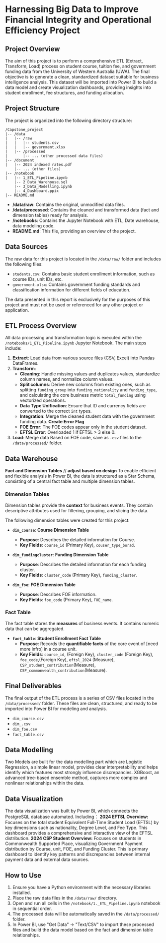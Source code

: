 # Harnessing Big Data to Improve Financial Integrity and Operational Efficiency Project

## Project Overview

The aim of this project is to perform a comprehensive ETL (Extract, Transform, Load) process on student course, tuition fee, and government funding data from the University of Western Australia (UWA). The final objective is to generate a clean, standardized dataset suitable for business intelligence analysis. This dataset will be imported into Power BI to build a data model and create visualization dashboards, providing insights into student enrollment, fee structures, and funding allocation.


## Project Structure

The project is organized into the following directory structure:

```
/Capstone_project
|-- /data
|   |-- /raw
|   |   |-- students.csv
|   |   |-- government.xlsx
|   |-- /processed
|       |-- ... (other processed data files)
|-- /document
|   |-- 2024 indexed rates.pdf
    |-- ... (other files)
|-- /notebook
|   |-- 1_ETL_Pipeline.ipynb
    |-- 2_Data_Warehouse.sql
    |-- 3_Data_Modelling.ipynb
    |-- 4_Dashboard.ppix
|-- README.md
```

* **/data/raw**: Contains the original, unmodified data files.
* **/data/processed**: Contains the cleaned and transformed data (fact and dimension tables) ready for analysis.
* **/notebooks**: Contains the Jupyter Notebook with ETL, Date warehouse, data modeling code.
* **README.md**: This file, providing an overview of the project.

## Data Sources

The raw data for this project is located in the `/data/raw/` folder and includes the following files:

* `students.csv`: Contains basic student enrollment information, such as course IDs, unit IDs, etc.
* `government.xlsx`: Contains government funding standards and classification information for different fields of education.

The data presented in this report is exclusively for the purposes of this project and must not be used or referenced for any other project or application. 

## ETL Process Overview

All data processing and transformation logic is executed within the `/notebooks/1_ETL_Pipeline.ipynb` Jupyter Notebook. The main steps include:

1. **Extract**: Load data from various source files (CSV, Excel) into Pandas DataFrames.
2. **Transform**:
   * **Cleaning**: Handle missing values and duplicates values, standardize column names, and normalize column values.
   * **Split columns**: Derive new columns from existing ones, such as splitting `funding_group` into `funding_nationality` and `funding_type`, and calculating the core business metric `total_funding` using vectorized operations.
   * **Data Type Unification**: Ensure that ID and currency fields are converted to the correct `int` types.
   * **Integration**: Merge the cleaned student data with the government funding data.
   **Create Error Flag**
   * **FOE Error**: The FOE codes appear only in the student dataset.
   * **EFTSL Error**: Overloaded 1 if EFTSL > 3 else 0. 
3. **Load**: Merge data Based on FOE code, save as `.csv` files to the `/data/processed/` folder.

## Data Warehouse 

**Fact and Dimension Tables**
// **adjust based on design**
To enable efficient and flexible analysis in Power BI, the data is structured as a Star Schema, consisting of a central fact table and multiple dimension tables.

### Dimension Tables

Dimension tables provide the **context** for business events. They contain descriptive attributes used for filtering, grouping, and slicing the data.

The following dimension tables were created for this project:

* **`dim_course`**: **Course Dimension Table**
  * **Purpose**: Describes the detailed information for Course.
  * **Key Fields**: `course_id` (Primary Key), `couser_type_borad`.

* **`dim_fundingcluster`**: **Funding Dimension Table**
  * **Purpose**: Describes the detailed information for each funding cluster.
  * **Key Fields**: `cluster_code` (Primary Key), `funding_cluster`.

* **`dim_foe`**: **FOE Dimension Table**
  * **Purpose**: Describes FOE information.
  * **Key Fields**: `foe_code` (Primary Key), `FOE_name`.

### Fact Table

The fact table stores the **measures** of business events. It contains numeric data that can be aggregated.

* **`fact_table`**: **Student Enrollment Fact Table**
  * **Purpose**: Records the **quantifiable facts** of the core event of [need more infro] in a course unit.
  * **Key Fields**: `course_id`, (Foreign Key), `cluster_code` (Foreign Key), `foe_code`,(Foreign Key), `eftsl_2024` (Measure), `CSP_student_contribution`(Measure),
  `CSP_commonwealth_contribution`(Measure).

## Final Deliverables

The final output of the ETL process is a series of CSV files located in the `/data/processed/` folder. These files are clean, structured, and ready to be imported into Power BI for modeling and analysis.

* `dim_course.csv`
* `dim_.csv`
* `dim_foe.csv`
* `fact_table.csv`

## Data Modelling
Two Models are built for the data modelling part which are Logistic Regression, a simple linear model, provides clear interpretability and helps identify which features most strongly influence discrepancies. XGBoost, an advanced tree-based ensemble method, captures more complex and nonlinear relationships within the data. 

## Data Visualization
The data visualization was built by Power BI, which connects the PostgreSQL database automated.
Including：
**2024 EFTSL Overview:** Focuses on the total student Equivalent Full-Time Student Load (EFTSL) by key dimensions such as nationality, Degree Level, and Fee Type. This dashboard provides a comprehensive and interactive view of the EFTSL distribution. 
**2024 CSP Student Overview:** Focuses on students in Commonwealth Supported Place, visualizing Government Payment distribution by Course, unit, FOE, and Funding Cluster. This is primary     dashboard to identify key patterns and discrepancies between internal payment data and external data sources.   

## How to Use

1. Ensure you have a Python environment with the necessary libraries installed.
2. Place the raw data files in the `/data/raw/` directory.
3. Open and run all cells in the `/notebook/1._ETL_Pipeline.ipynb` notebook in sequential order.
4. The processed data will be automatically saved in the `/data/processed/` folder.
5. In Power BI, use "Get Data" -> "Text/CSV" to import these processed files and build the data model based on the fact and dimension table relationships.

